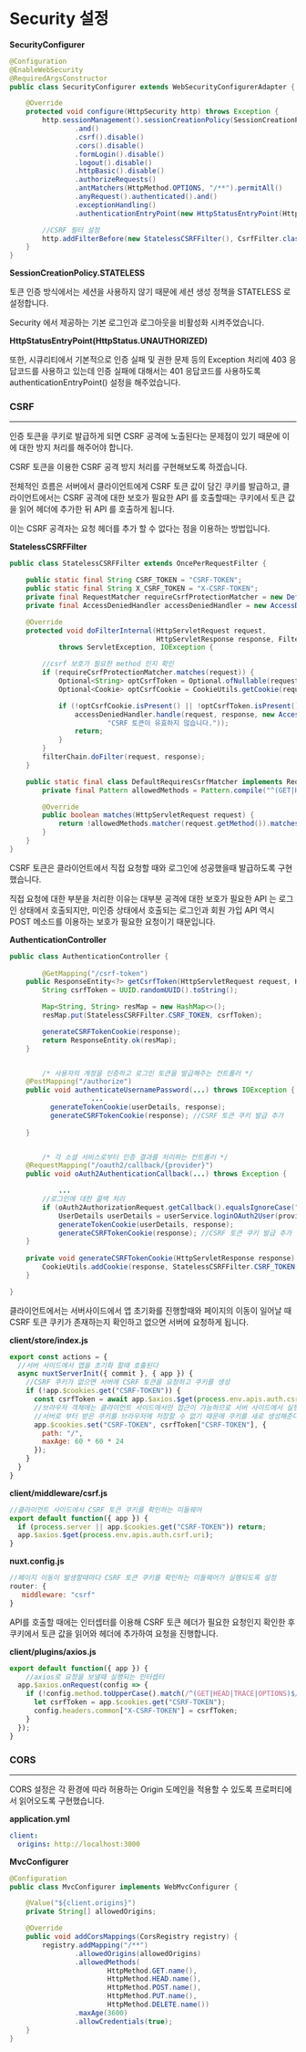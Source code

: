 # Security 설정



**SecurityConfigurer**

```java
@Configuration
@EnableWebSecurity
@RequiredArgsConstructor
public class SecurityConfigurer extends WebSecurityConfigurerAdapter {

    @Override
    protected void configure(HttpSecurity http) throws Exception {
        http.sessionManagement().sessionCreationPolicy(SessionCreationPolicy.STATELESS) //세션 사용 x
                .and()
                .csrf().disable()
                .cors().disable()
                .formLogin().disable()
                .logout().disable()
                .httpBasic().disable()
                .authorizeRequests()
                .antMatchers(HttpMethod.OPTIONS, "/**").permitAll()
                .anyRequest().authenticated().and()
                .exceptionHandling()
                .authenticationEntryPoint(new HttpStatusEntryPoint(HttpStatus.UNAUTHORIZED));

      	//CSRF 필터 설정
      	http.addFilterBefore(new StatelessCSRFFilter(), CsrfFilter.class);
    }
}
```



**SessionCreationPolicy.STATELESS** 

토큰 인증 방식에서는 세션을 사용하지 않기 때문에 세션 생성 정책을 STATELESS 로 설정합니다.

Security 에서 제공하는 기본 로그인과 로그아웃을 비활성화 시켜주었습니다.



**HttpStatusEntryPoint(HttpStatus.UNAUTHORIZED)**

또한, 시큐리티에서 기본적으로 인증 실패 및 권한 문제 등의 Exception 처리에 403 응답코드를 사용하고 있는데 인증 실패에 대해서는 401 응답코드를 사용하도록 authenticationEntryPoint() 설정을 해주었습니다.





### CSRF

---



인증 토큰을 쿠키로 발급하게 되면 CSRF 공격에 노출된다는 문제점이 있기 때문에 이에 대한 방지 처리를 해주어야 합니다. 

CSRF 토큰을 이용한 CSRF 공격 방지 처리를 구현해보도록 하겠습니다.

전체적인 흐름은 서버에서 클라이언트에게 CSRF 토큰 값이 담긴 쿠키를 발급하고, 클라이언트에서는 CSRF 공격에 대한 보호가 필요한 API 를 호출할때는 쿠키에서 토큰 값을 읽어 헤더에 추가한 뒤 API 를 호출하게 됩니다. 

이는 CSRF 공격자는 요청 헤더를 추가 할 수 없다는 점을 이용하는 방법입니다. 



**StatelessCSRFFilter**

```java
public class StatelessCSRFFilter extends OncePerRequestFilter {

    public static final String CSRF_TOKEN = "CSRF-TOKEN";
    public static final String X_CSRF_TOKEN = "X-CSRF-TOKEN";
    private final RequestMatcher requireCsrfProtectionMatcher = new DefaultRequiresCsrfMatcher();
    private final AccessDeniedHandler accessDeniedHandler = new AccessDeniedHandlerImpl();

    @Override
    protected void doFilterInternal(HttpServletRequest request,
                                    HttpServletResponse response, FilterChain filterChain)
            throws ServletException, IOException {

        //csrf 보호가 필요한 method 인지 확인
        if (requireCsrfProtectionMatcher.matches(request)) {
            Optional<String> optCsrfToken = Optional.ofNullable(request.getHeader(X_CSRF_TOKEN));
            Optional<Cookie> optCsrfCookie = CookieUtils.getCookie(request, CSRF_TOKEN);

            if (!optCsrfCookie.isPresent() || !optCsrfToken.isPresent() || !optCsrfToken.get().equals(optCsrfCookie.get().getValue())) {
                accessDeniedHandler.handle(request, response, new AccessDeniedException(
                        "CSRF 토큰이 유효하지 않습니다."));
                return;
            }
        }
        filterChain.doFilter(request, response);
    }

    public static final class DefaultRequiresCsrfMatcher implements RequestMatcher {
        private final Pattern allowedMethods = Pattern.compile("^(GET|HEAD|TRACE|OPTIONS)$");

        @Override
        public boolean matches(HttpServletRequest request) {
            return !allowedMethods.matcher(request.getMethod()).matches();
        }
    }
}
```



CSRF 토큰은 클라이언트에서 직접 요청할 때와 로그인에 성공했을때 발급하도록 구현했습니다. 

직접 요청에 대한 부분을 처리한 이유는 대부분 공격에 대한 보호가 필요한 API 는 로그인 상태에서 호출되지만, 미인증 상태에서 호출되는 로그인과 회원 가입 API 역시 POST 메소드를 이용하는 보호가 필요한 요청이기 때문입니다. 

**AuthenticationController**

```java
public class AuthenticationController {
  
		@GetMapping("/csrf-token")
    public ResponseEntity<?> getCsrfToken(HttpServletRequest request, HttpServletResponse response) {
        String csrfToken = UUID.randomUUID().toString();

        Map<String, String> resMap = new HashMap<>();
        resMap.put(StatelessCSRFFilter.CSRF_TOKEN, csrfToken);

        generateCSRFTokenCookie(response);
        return ResponseEntity.ok(resMap);
    }


		/* 사용자의 계정을 인증하고 로그인 토큰을 발급해주는 컨트롤러 */
    @PostMapping("/authorize")
    public void authenticateUsernamePassword(...) throws IOException {
					... 
          generateTokenCookie(userDetails, response);
          generateCSRFTokenCookie(response); //CSRF 토큰 쿠키 발급 추가
        
    }


		/* 각 소셜 서비스로부터 인증 결과를 처리하는 컨트롤러 */
    @RequestMapping("/oauth2/callback/{provider}")
    public void oAuth2AuthenticationCallback(...) throws Exception {

     		...
        //로그인에 대한 콜백 처리
        if (oAuth2AuthorizationRequest.getCallback().equalsIgnoreCase("login")) {
            UserDetails userDetails = userService.loginOAuth2User(provider, oAuth2Token, oAuth2UserInfo);
            generateTokenCookie(userDetails, response);
            generateCSRFTokenCookie(response); //CSRF 토큰 쿠키 발급 추가
    }
      
    private void generateCSRFTokenCookie(HttpServletResponse response) {
        CookieUtils.addCookie(response, StatelessCSRFFilter.CSRF_TOKEN, UUID.randomUUID().toString(), 60 * 60 * 24);
    }

}

```



클라이언트에서는 서버사이드에서 앱 초기화를 진행할때와 페이지의 이동이 일어날 때 CSRF 토큰 쿠키가 존재하는지 확인하고 없으면 서버에 요청하게 됩니다. 

**client/store/index.js**

```js
export const actions = {
  //서버 사이드에서 앱을 초기화 할때 호출된다
  async nuxtServerInit({ commit }, { app }) {
    //CSRF 쿠키가 없으면 서버에 CSRF 토큰을 요청하고 쿠키를 생성
    if (!app.$cookies.get("CSRF-TOKEN")) {
      const csrfToken = await app.$axios.$get(process.env.apis.auth.csrf.uri);
      //브라우저 객체에는 클라이언트 사이드에서만 접근이 가능하므로 서버 사이드에서 실행되는 현재 시점에서는 
      //서버로 부터 받은 쿠키를 브라우저에 저장할 수 없기 때문에 쿠키를 새로 생성해준다.
      app.$cookies.set("CSRF-TOKEN", csrfToken["CSRF-TOKEN"], {
        path: "/",
        maxAge: 60 * 60 * 24
      });
    }
  }
}
```



**client/middleware/csrf.js**

```js
//클라이언트 사이드에서 CSRF 토큰 쿠키를 확인하는 미들웨어
export default function({ app }) {
  if (process.server || app.$cookies.get("CSRF-TOKEN")) return;
  app.$axios.$get(process.env.apis.auth.csrf.uri);
}
```



**nuxt.config.js**

```js
//페이지 이동이 발생할때마다 CSRF 토큰 쿠키를 확인하는 미들웨어가 실행되도록 설정
router: {
   middleware: "csrf"
}
```



API를 호출할 때에는 인터셉터를 이용해 CSRF 토큰 헤더가 필요한 요청인지 확인한 후 쿠키에서 토큰 값을 읽어와 헤더에 추가하여 요청을 진행합니다.

**client/plugins/axios.js**

```js
export default function({ app }) {
 	//axios로 요청을 보낼때 실행되는 인터셉터
  app.$axios.onRequest(config => {
    if (!config.method.toUpperCase().match(/^(GET|HEAD|TRACE|OPTIONS)$/)) {
      let csrfToken = app.$cookies.get("CSRF-TOKEN");
      config.headers.common["X-CSRF-TOKEN"] = csrfToken;
    }
  });
}
```



### CORS

---

CORS 설정은 각 환경에 따라 허용하는 Origin 도메인을 적용할 수 있도록 프로퍼티에서 읽어오도록 구현했습니다.

**application.yml**

```yml
client:
  origins: http://localhost:3000
```

**MvcConfigurer**

```java
@Configuration
public class MvcConfigurer implements WebMvcConfigurer {

    @Value("${client.origins}")
    private String[] allowedOrigins;

    @Override
    public void addCorsMappings(CorsRegistry registry) {
        registry.addMapping("/**")
                .allowedOrigins(allowedOrigins)
                .allowedMethods(
                        HttpMethod.GET.name(),
                        HttpMethod.HEAD.name(),
                        HttpMethod.POST.name(),
                        HttpMethod.PUT.name(),
                        HttpMethod.DELETE.name())
                .maxAge(3600)
                .allowCredentials(true);
    }
}
```



